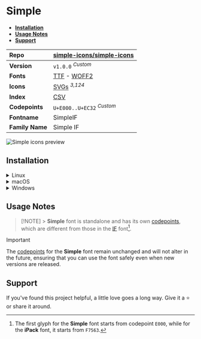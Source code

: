 # Simple

- [**Installation**](#installation)
- [**Usage Notes**](#usage-notes)
- [**Support**](#support)

| Repo            | [simple-icons/simple-icons](https://github.com/simple-icons/simple-icons)                                                                                                   |
| :-------------- | :-------------------------------------------------------------------------------------------------------------------------------------------------------------------------- |
| **Version**     | `v1.0.0` <sup>_Custom_</sup>                                                                                                                                                |
| **Fonts**       | [TTF](https://raw.githubusercontent.com/iconicFonts/if/main/fonts/TTF/Simple.ttf) - [WOFF2](https://raw.githubusercontent.com/iconicFonts/if/main/fonts/WOFF2/Simple.woff2) |
| **Icons**       | [SVGs](https://github.com/iconicFonts/if/tree/main/packs/Simple/svgs) <sup>_3,124_</sup>                                                                                    |
| **Index**       | [CSV](https://github.com/iconicFonts/if/blob/main/indices/Simple.csv)                                                                                                       |
| **Codepoints**  | `U+E000..U+EC32` <sup>_Custom_</sup>                                                                                                                                        |
| **Fontname**    | SimpleIF                                                                                                                                                                    |
| **Family Name** | Simple IF                                                                                                                                                                   |

<picture>
  <source media="(prefers-color-scheme: dark)" srcset="https://raw.githubusercontent.com/iconicFonts/if/main/imgs/Simple_dark.png">
  <img alt="Simple icons preview" src="https://raw.githubusercontent.com/iconicFonts/if/main/imgs/Simple_light.png">
</picture>

## Installation

<details>

<summary>Linux</summary>

```sh
curl -o ~/.local/share/fonts/Simple.ttf https://raw.githubusercontent.com/iconicFonts/if/main/fonts/TTF/Simple.ttf
```

Refresh font cache:

```sh
fc-cache -f ~/.local/share/fonts
```

</details>

<details>

<summary>macOS</summary>

```sh
curl -o ~/Library/Fonts/Simple.ttf https://raw.githubusercontent.com/iconicFonts/if/main/fonts/TTF/Simple.ttf
```

</details>

<details>

<summary>Windows</summary>

```sh
curl -o C:\Windows\Fonts\Simple.ttf https://raw.githubusercontent.com/iconicFonts/if/main/fonts/TTF/Simple.ttf
```

</details>

## Usage Notes

> [!NOTE] > **Simple** font is standalone and has its own [codepoints](https://github.com/iconicFonts/if/blob/main/indices/Simple.csv), which are different from those in the [IF](https://github.com/iconicFonts/if/blob/main/indices/if.csv) font[^1].

> [!IMPORTANT]  
> The [codepoints](https://github.com/iconicFonts/if/blob/main/indices/Simple.csv) for the **Simple** font remain unchanged and will not alter in the future, ensuring that you can use the font safely even when new versions are released.

## Support

If you've found this project helpful, a little love goes a long way. Give it a :star: or share it around.

[^1]: The first glyph for the **Simple** font starts from codepoint `E000`, while for the **iPack** font, it starts from `F7563`.
